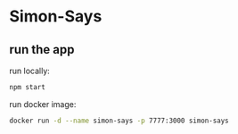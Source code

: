 # Simon-Says

## run the app

run locally:

```bash
npm start
```

run docker image:

```bash
docker run -d --name simon-says -p 7777:3000 simon-says
```
